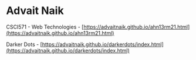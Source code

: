 # Advait Naik

CSCI571 - Web Technologies -  [https://advaitnaik.github.io/ahn13rm21.html](https://advaitnaik.github.io/ahn13rm21.html)

Darker Dots - [https://advaitnaik.github.io/darkerdots/index.html](https://advaitnaik.github.io/darkerdots/index.html)
